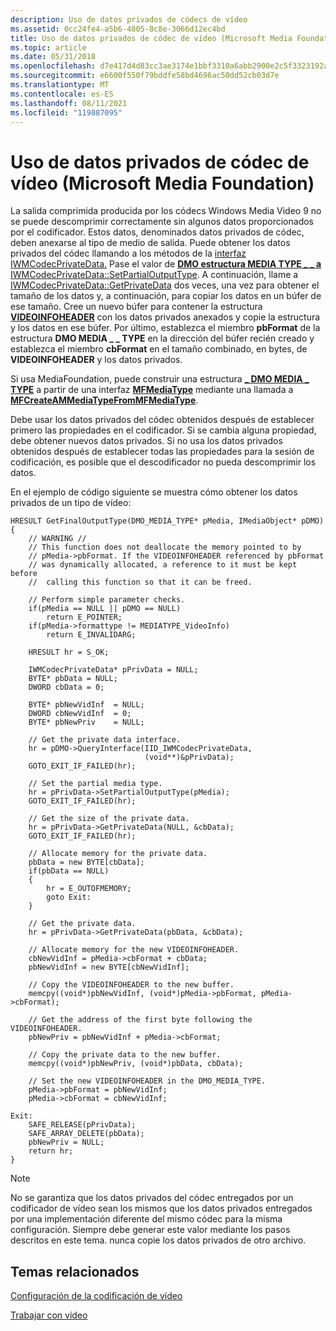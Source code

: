 ```yaml
---
description: Uso de datos privados de códecs de vídeo
ms.assetid: 0cc24fe4-a5b6-4805-8c8e-3066d12ec4bd
title: Uso de datos privados de códec de vídeo (Microsoft Media Foundation)
ms.topic: article
ms.date: 05/31/2018
ms.openlocfilehash: d7e417d4d83cc3ae3174e1bbf3310a6abb2900e2c5f3323192a8d17643e4066f
ms.sourcegitcommit: e6600f550f79bddfe58bd4696ac50dd52cb03d7e
ms.translationtype: MT
ms.contentlocale: es-ES
ms.lasthandoff: 08/11/2021
ms.locfileid: "119887095"
---
```

# <a name="using-video-codec-private-data-microsoft-media-foundation"></a>Uso de datos privados de códec de vídeo (Microsoft Media Foundation)

La salida comprimida producida por los códecs Windows Media Video 9 no se puede descomprimir correctamente sin algunos datos proporcionados por el codificador. Estos datos, denominados datos privados de códec, deben anexarse al tipo de medio de salida. Puede obtener los datos privados del códec llamando a los métodos de la [interfaz IWMCodecPrivateData.](/windows/desktop/api/wmcodecdsp/nn-wmcodecdsp-iwmcodecprivatedata) Pase el valor de [**DMO estructura MEDIA TYPE \_ \_ a**](/previous-versions/windows/desktop/api/mediaobj/ns-mediaobj-dmo_media_type) [IWMCodecPrivateData::SetPartialOutputType](/windows/desktop/api/wmcodecdsp/nf-wmcodecdsp-iwmcodecprivatedata-setpartialoutputtype). A continuación, llame a [IWMCodecPrivateData::GetPrivateData](/windows/desktop/api/wmcodecdsp/nf-wmcodecdsp-iwmcodecprivatedata-getprivatedata) dos veces, una vez para obtener el tamaño de los datos y, a continuación, para copiar los datos en un búfer de ese tamaño. Cree un nuevo búfer para contener la estructura [**VIDEOINFOHEADER**](/previous-versions/windows/desktop/api/amvideo/ns-amvideo-videoinfoheader) con los datos privados anexados y copie la estructura y los datos en ese búfer. Por último, establezca el miembro **pbFormat** de la estructura **DMO MEDIA \_ \_ TYPE** en la dirección del búfer recién creado y establezca el miembro **cbFormat** en el tamaño combinado, en bytes, de **VIDEOINFOHEADER** y los datos privados.

Si usa MediaFoundation, puede construir una estructura [**\_ DMO MEDIA \_ TYPE**](/previous-versions/windows/desktop/api/mediaobj/ns-mediaobj-dmo_media_type) a partir de una interfaz [**MFMediaType**](/windows/desktop/api/mfobjects/nn-mfobjects-imfmediatype) mediante una llamada a [**MFCreateAMMediaTypeFromMFMediaType**](/windows/desktop/api/mfapi/nf-mfapi-mfcreateammediatypefrommfmediatype).

Debe usar los datos privados del códec obtenidos después de establecer primero las propiedades en el codificador. Si se cambia alguna propiedad, debe obtener nuevos datos privados. Si no usa los datos privados obtenidos después de establecer todas las propiedades para la sesión de codificación, es posible que el descodificador no pueda descomprimir los datos.

En el ejemplo de código siguiente se muestra cómo obtener los datos privados de un tipo de vídeo:


```
HRESULT GetFinalOutputType(DMO_MEDIA_TYPE* pMedia, IMediaObject* pDMO)
{
    // WARNING //
    // This function does not deallocate the memory pointed to by 
    // pMedia->pbFormat. If the VIDEOINFOHEADER referenced by pbFormat
    // was dynamically allocated, a reference to it must be kept before
    //  calling this function so that it can be freed.

    // Perform simple parameter checks.
    if(pMedia == NULL || pDMO == NULL)
        return E_POINTER;
    if(pMedia->formattype != MEDIATYPE_VideoInfo)
        return E_INVALIDARG;

    HRESULT hr = S_OK;

    IWMCodecPrivateData* pPrivData = NULL;
    BYTE* pbData = NULL;
    DWORD cbData = 0;

    BYTE* pbNewVidInf  = NULL;
    DWORD cbNewVidInf  = 0;
    BYTE* pbNewPriv    = NULL;

    // Get the private data interface.
    hr = pDMO->QueryInterface(IID_IWMCodecPrivateData,
                              (void**)&pPrivData);
    GOTO_EXIT_IF_FAILED(hr);

    // Set the partial media type.
    hr = pPrivData->SetPartialOutputType(pMedia);
    GOTO_EXIT_IF_FAILED(hr);

    // Get the size of the private data.
    hr = pPrivData->GetPrivateData(NULL, &cbData);
    GOTO_EXIT_IF_FAILED(hr);

    // Allocate memory for the private data.
    pbData = new BYTE[cbData];
    if(pbData == NULL)
    {
        hr = E_OUTOFMEMORY;
        goto Exit:
    }

    // Get the private data.
    hr = pPrivData->GetPrivateData(pbData, &cbData);

    // Allocate memory for the new VIDEOINFOHEADER.
    cbNewVidInf = pMedia->cbFormat + cbData;
    pbNewVidInf = new BYTE[cbNewVidInf];

    // Copy the VIDEOINFOHEADER to the new buffer.
    memcpy((void*)pbNewVidInf, (void*)pMedia->pbFormat, pMedia->cbFormat);

    // Get the address of the first byte following the VIDEOINFOHEADER.
    pbNewPriv = pbNewVidInf + pMedia->cbFormat;

    // Copy the private data to the new buffer.
    memcpy((void*)pbNewPriv, (void*)pbData, cbData);

    // Set the new VIDEOINFOHEADER in the DMO_MEDIA_TYPE.
    pMedia->pbFormat = pbNewVidInf;
    pMedia->cbFormat = cbNewVidInf;

Exit:
    SAFE_RELEASE(pPrivData);
    SAFE_ARRAY_DELETE(pbData);
    pbNewPriv = NULL;
    return hr;
}
```



> [!Note]  
> No se garantiza que los datos privados del códec entregados por un codificador de vídeo sean los mismos que los datos privados entregados por una implementación diferente del mismo códec para la misma configuración. Siempre debe generar este valor mediante los pasos descritos en este tema. nunca copie los datos privados de otro archivo.

 

## <a name="related-topics"></a>Temas relacionados

<dl> <dt>

[Configuración de la codificación de vídeo](configuringvideoencoding.md)
</dt> <dt>

[Trabajar con vídeo](workingwithvideo.md)
</dt> </dl>

 

 
